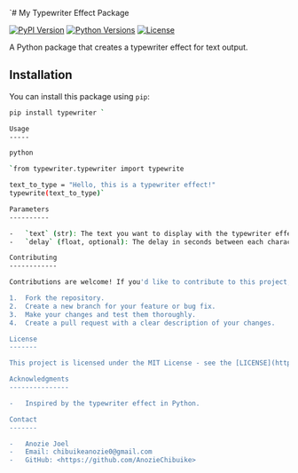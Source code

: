 `# My Typewriter Effect Package

[![PyPI Version](https://img.shields.io/pypi/v/my-typewriter-package.svg)](https://pypi.org/project/my-typewriter-package/)
[![Python Versions](https://img.shields.io/pypi/pyversions/my-typewriter-package.svg)](https://pypi.org/project/typewriter/)
[![License](https://img.shields.io/pypi/l/my-typewriter-package.svg)](https://github.com/AnozieChibuike/typewriter/blob/master/LICENSE)

A Python package that creates a typewriter effect for text output.

## Installation

You can install this package using `pip`:

```bash
pip install typewriter `

Usage
-----

python

`from typewriter.typewriter import typewrite

text_to_type = "Hello, this is a typewriter effect!"
typewrite(text_to_type)`

Parameters
----------

-   `text` (str): The text you want to display with the typewriter effect.
-   `delay` (float, optional): The delay in seconds between each character typing. Default is 0.05 seconds.

Contributing
------------

Contributions are welcome! If you'd like to contribute to this project, please follow these steps:

1.  Fork the repository.
2.  Create a new branch for your feature or bug fix.
3.  Make your changes and test them thoroughly.
4.  Create a pull request with a clear description of your changes.

License
-------

This project is licensed under the MIT License - see the [LICENSE](https://chat.openai.com/LICENSE) file for details.

Acknowledgments
---------------

-   Inspired by the typewriter effect in Python.

Contact
-------

-   Anozie Joel
-   Email: chibuikeanozie0@gmail.com
-   GitHub: <https://github.com/AnozieChibuike>